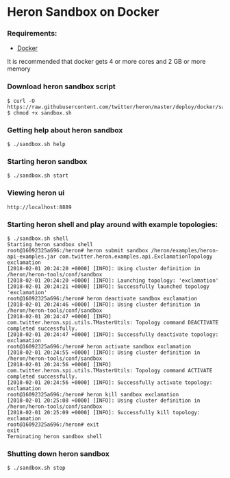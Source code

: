 # Heron Sandbox on Docker

### Requirements:
* [Docker](https://docs.docker.com/install/)

It is recommended that docker gets 4 or more cores and 2 GB or more memory 

### Download heron sandbox script

```shell
$ curl -O https://raw.githubusercontent.com/twitter/heron/master/deploy/docker/sandbox.sh
$ chmod +x sandbox.sh
```

### Getting help about heron sandbox

```shell
$ ./sandbox.sh help
```

### Starting heron sandbox

```shell
$ ./sandbox.sh start
```

### Viewing heron ui
```
http://localhost:8889
```

### Starting heron shell and play around with example topologies:
```shell
$ ./sandbox.sh shell
Starting heron sandbox shell 
root@16092325a696:/heron# heron submit sandbox /heron/examples/heron-api-examples.jar com.twitter.heron.examples.api.ExclamationTopology exclamation
[2018-02-01 20:24:20 +0000] [INFO]: Using cluster definition in /heron/heron-tools/conf/sandbox
[2018-02-01 20:24:20 +0000] [INFO]: Launching topology: 'exclamation'
[2018-02-01 20:24:21 +0000] [INFO]: Successfully launched topology 'exclamation' 
root@16092325a696:/heron# heron deactivate sandbox exclamation
[2018-02-01 20:24:46 +0000] [INFO]: Using cluster definition in /heron/heron-tools/conf/sandbox
[2018-02-01 20:24:47 +0000] [INFO] com.twitter.heron.spi.utils.TMasterUtils: Topology command DEACTIVATE completed successfully.  
[2018-02-01 20:24:47 +0000] [INFO]: Successfully deactivate topology: exclamation
root@16092325a696:/heron# heron activate sandbox exclamation
[2018-02-01 20:24:55 +0000] [INFO]: Using cluster definition in /heron/heron-tools/conf/sandbox
[2018-02-01 20:24:56 +0000] [INFO] com.twitter.heron.spi.utils.TMasterUtils: Topology command ACTIVATE completed successfully.  
[2018-02-01 20:24:56 +0000] [INFO]: Successfully activate topology: exclamation
root@16092325a696:/heron# heron kill sandbox exclamation
[2018-02-01 20:25:08 +0000] [INFO]: Using cluster definition in /heron/heron-tools/conf/sandbox
[2018-02-01 20:25:09 +0000] [INFO]: Successfully kill topology: exclamation
root@16092325a696:/heron# exit
exit
Terminating heron sandbox shell
```

### Shutting down heron sandbox
```shell
$ ./sandbox.sh stop
```
